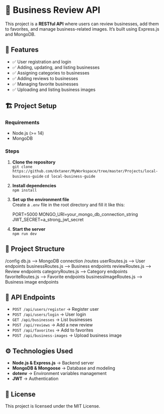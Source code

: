 🌟 Business Review API
======================

This project is a **RESTful API** where users can review businesses, add them to favorites, and manage business-related images. It’s built using Express.js and MongoDB.

🚀 Features
-----------

*   ✅ User registration and login
*   ✅ Adding, updating, and listing businesses
*   ✅ Assigning categories to businesses
*   ✅ Adding reviews to businesses
*   ✅ Managing favorite businesses
*   ✅ Uploading and listing business images

🏗️ Project Setup
-----------------

### Requirements

*   Node.js (>= 14)
*   MongoDB

### Steps

1.  **Clone the repository**  
    `git clone https://github.com/dxtaner/MyWorkspace/tree/master/Projects/local-business-guide`
    `cd local-business-guide`
2.  **Install dependencies**  
    `npm install`
3.  **Set up the environment file**  
    Create a `.env` file in the root directory and fill it like this:  
    
    PORT=5000
    MONGO\_URI=your\_mongo\_db\_connection\_string
    JWT\_SECRET=a\_strong\_jwt\_secret
                
    
4.  **Start the server**  
    `npm run dev`

📂 Project Structure
--------------------

/config
    db.js                  --> MongoDB connection
/routes
    userRoutes.js          --> User endpoints
    businessRoutes.js      --> Business endpoints
    reviewRoutes.js        --> Review endpoints
    categoryRoutes.js      --> Category endpoints
    favoriteRoutes.js      --> Favorite endpoints
    businessImageRoutes.js --> Business image endpoints
    

📡 API Endpoints
----------------

*   `POST /api/users/register` → Register user
*   `POST /api/users/login` → User login
*   `GET /api/businesses` → List businesses
*   `POST /api/reviews` → Add a new review
*   `POST /api/favorites` → Add to favorites
*   `POST /api/business-images` → Upload business image

⚙️ Technologies Used
--------------------

*   **Node.js & Express.js** → Backend server
*   **MongoDB & Mongoose** → Database and modeling
*   **dotenv** → Environment variables management
*   **JWT** → Authentication

📄 License
----------

This project is licensed under the MIT License.
